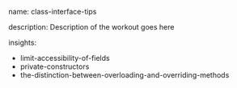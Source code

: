 name: class-interface-tips

description: Description of the workout goes here

insights:

- limit-accessibility-of-fields
- private-constructors
- the-distinction-between-overloading-and-overriding-methods
